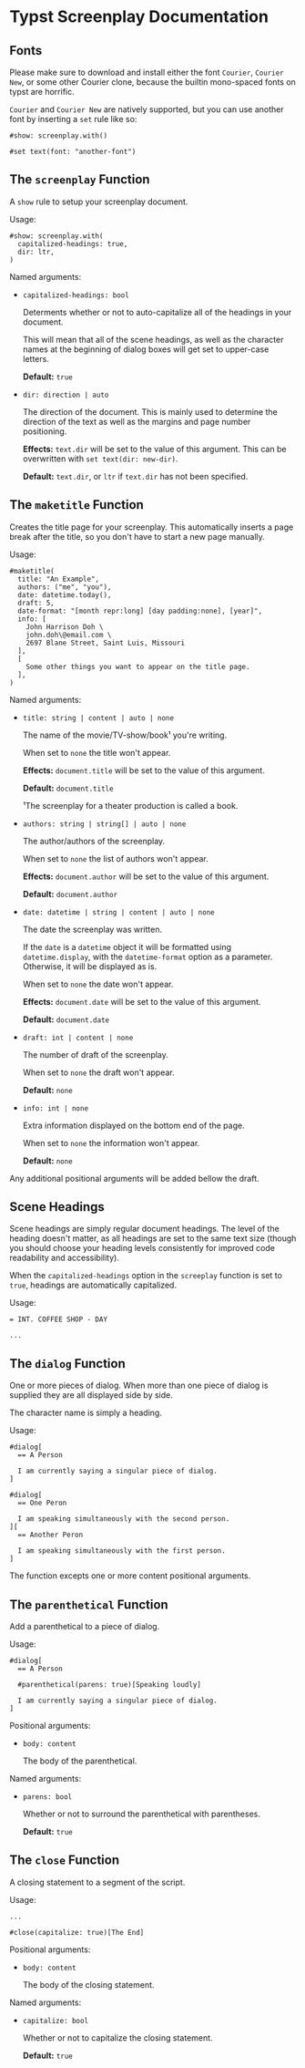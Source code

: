 # Typst Screenplay Documentation

## Fonts

Please make sure to download and install either the font `Courier`, `Courier New`, or some other Courier clone, because the builtin mono-spaced fonts on typst are horrific.

`Courier` and `Courier New` are natively supported, but you can use another font by inserting a `set` rule like so:

```typ
#show: screenplay.with()

#set text(font: "another-font")
```

## The `screenplay` Function

A `show` rule to setup your screenplay document.

Usage:

```typ
#show: screenplay.with(
  capitalized-headings: true,
  dir: ltr,
)
```

Named arguments:

- `capitalized-headings: bool`
  
  Determents whether or not to auto-capitalize all of the headings in your document.

  This will mean that all of the scene headings, as well as the character names at the beginning of dialog boxes will get set to upper-case letters.

  **Default:** `true`

- `dir: direction | auto`
  
  The direction of the document. This is mainly used to determine the direction of the text as well as the margins and page number positioning.

  **Effects:** `text.dir` will be set to the value of this argument. This can be overwritten with `set text(dir: new-dir)`.

  **Default:** `text.dir`, or `ltr` if `text.dir` has not been specified.

## The `maketitle` Function

Creates the title page for your screenplay. This automatically inserts a page break after the title, so you don't have to start a new page manually.

Usage:

```typ
#maketitle(
  title: "An Example",
  authors: ("me", "you"),
  date: datetime.today(),
  draft: 5,
  date-format: "[month repr:long] [day padding:none], [year]",
  info: [
    John Harrison Doh \
    john.doh\@email.com \
    2697 Blane Street, Saint Luis, Missouri
  ],
  [
    Some other things you want to appear on the title page.
  ],
)
```

Named arguments:

- `title: string | content | auto | none`

  The name of the movie/TV-show/book¹ you're writing.

  When set to `none` the title won't appear.

  **Effects:** `document.title` will be set to the value of this argument.

  **Default:** `document.title`

  ¹The screenplay for a theater production is called a book.

- `authors: string | string[] | auto | none`

  The author/authors of the screenplay.

  When set to `none` the list of authors won't appear.

  **Effects:** `document.author` will be set to the value of this argument.

  **Default:** `document.author`

- `date: datetime | string | content | auto | none`

  The date the screenplay was written.

  If the `date` is a `datetime` object it will be formatted using `datetime.display`, with the `datetime-format` option as a parameter. Otherwise, it will be displayed as is.

  When set to `none` the date won't appear.

  **Effects:** `document.date` will be set to the value of this argument.

  **Default:** `document.date`

- `draft: int | content | none`

  The number of draft of the screenplay.

  When set to `none` the draft won't appear.

  **Default:** `none`

- `info: int | none`

  Extra information displayed on the bottom end of the page.

  When set to `none` the information won't appear.

  **Default:** `none`

Any additional positional arguments will be added bellow the draft.

## Scene Headings

Scene headings are simply regular document headings. The level of the heading doesn't matter, as all headings are set to the same text size (though you should choose your heading levels consistently for improved code readability and accessibility).

When the `capitalized-headings` option in the `screeplay` function is set to `true`, headings are automatically capitalized.

Usage:

```typ
= INT. COFFEE SHOP - DAY

...
```

## The `dialog` Function

One or more pieces of dialog. When more than one piece of dialog is supplied they are all displayed side by side.

The character name is simply a heading.

Usage:

```typ
#dialog[
  == A Person

  I am currently saying a singular piece of dialog.
]

#dialog[
  == One Peron

  I am speaking simultaneously with the second person.
][
  == Another Peron

  I am speaking simultaneously with the first person.
]
```

The function excepts one or more content positional arguments.

## The `parenthetical` Function

Add a parenthetical to a piece of dialog.

Usage:

```typ
#dialog[
  == A Person

  #parenthetical(parens: true)[Speaking loudly]

  I am currently saying a singular piece of dialog.
]
```

Positional arguments:

- `body: content`

  The body of the parenthetical.

Named arguments:

- `parens: bool`

  Whether or not to surround the parenthetical with parentheses.

  **Default:** `true`

## The `close` Function

A closing statement to a segment of the script.

Usage:

```typ
...

#close(capitalize: true)[The End]
```


Positional arguments:

- `body: content`

  The body of the closing statement.

Named arguments:

- `capitalize: bool`

  Whether or not to capitalize the closing statement.

  **Default:** `true`